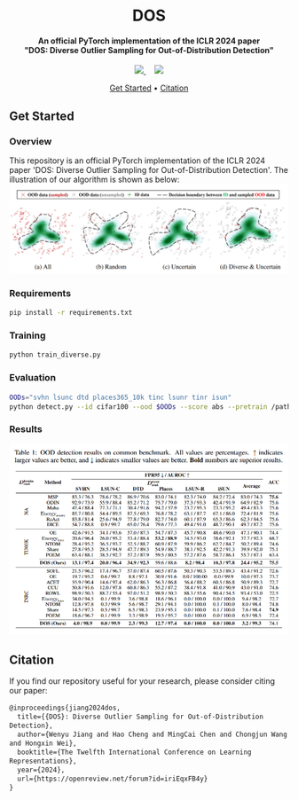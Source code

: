 <h1 align="center">
  <br>
  DOS
  <br>
</h1>

<h4 align="center">
  An official PyTorch implementation of the ICLR 2024 paper
  <br>
  "DOS: Diverse Outlier Sampling for Out-of-Distribution Detection"
</h4>

<div align="center">
  <a href="https://arxiv.org/abs/2306.02031" target='_blank'>
    <img src="https://img.shields.io/badge/Paper-arXiv-red?style=flat-square">
  </a> &nbsp;&nbsp;&nbsp;
  <a href=''>
    <img src="https://img.shields.io/badge/License-MIT-green?style=flat-square">
  </a>
</div>

<p align="center">
  <a href="#get-started">Get Started</a> •
  <a href="#citation">Citation</a>
</p>

## Get Started
### Overview
This repository is an official PyTorch implementation of the ICLR 2024 paper 'DOS: Diverse Outlier Sampling for Out-of-Distribution Detection'. The illustration of our algorithm is shown as below:
![diagram](https://github.com/lygjwy/DOS/blob/main/figs/diagram.png)

### Requirements
```bash
pip install -r requirements.txt
```

### Training
```bash
python train_diverse.py
```

### Evaluation
```bash
OODs="svhn lsunc dtd places365_10k tinc lsunr tinr isun"
python detect.py --id cifar100 --ood $OODs --score abs --pretrain /path/to/trained/classifier
```

### Results
![diagram](https://github.com/lygjwy/DOS/blob/main/figs/result.png)

## Citation
If you find our repository useful for your research, please consider citing our paper:
```
@inproceedings{jiang2024dos,
  title={{DOS}: Diverse Outlier Sampling for Out-of-Distribution Detection},
  author={Wenyu Jiang and Hao Cheng and MingCai Chen and Chongjun Wang and Hongxin Wei},
  booktitle={The Twelfth International Conference on Learning Representations},
  year={2024},
  url={https://openreview.net/forum?id=iriEqxFB4y}
}
```
